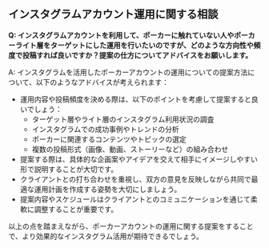 ## インスタグラムアカウント運用に関する相談

**Q: インスタグラムアカウントを利用して、ポーカーに触れていない人やポーカーライト層をターゲットにした運用を行いたいのですが、どのような方向性や頻度で投稿すれば良いですか？提案の仕方についてアドバイスをお願いします。**

A: インスタグラムを活用したポーカーアカウントの運用についての提案方法について、以下のようなアドバイスが考えられます：
- 運用内容や投稿頻度を決める際は、以下のポイントを考慮して提案すると良いでしょう：
   - ターゲット層やライト層のインスタグラム利用状況の調査
   - インスタグラムでの成功事例やトレンドの分析
   - ポーカーに関連するコンテンツやトピックの選定
   - 複数の投稿形式（画像、動画、ストーリーなど）の組み合わせ
- 提案する際は、具体的な企画案やアイデアを交えて相手にイメージしやすい形で説明することが大切です。
- クライアントとの打ち合わせを重視し、双方の意見を反映しながら共同で最適な運用計画を作成する姿勢を大切にしましょう。
- 提案内容やスケジュールはクライアントとのコミュニケーションを通じて柔軟に調整することが重要です。

以上の点を踏まえながら、ポーカーアカウントの運用に関する提案をすることで、より効果的なインスタグラム活用が期待できるでしょう。
